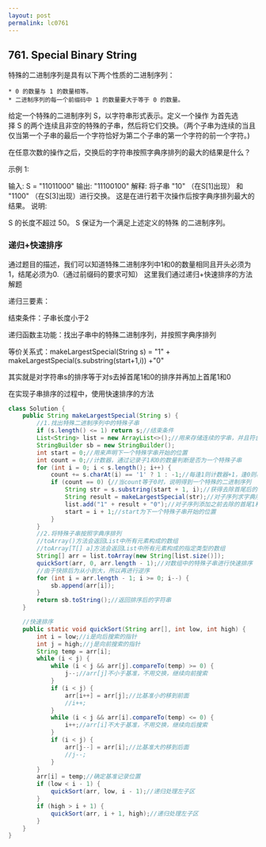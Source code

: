 ```yaml
---
layout: post
permalink: lc0761 
---
```


## 761. Special Binary String

特殊的二进制序列是具有以下两个性质的二进制序列：

    * 0 的数量与 1 的数量相等。
    * 二进制序列的每一个前缀码中 1 的数量要大于等于 0 的数量。

给定一个特殊的二进制序列 S，以字符串形式表示。定义一个操作 为首先选择 S 的两个连续且非空的特殊的子串，然后将它们交换。（两个子串为连续的当且仅当第一个子串的最后一个字符恰好为第二个子串的第一个字符的前一个字符。)

在任意次数的操作之后，交换后的字符串按照字典序排列的最大的结果是什么？

示例 1:

输入: S = "11011000"
输出: "11100100"
解释:
将子串 "10" （在S[1]出现） 和 "1100" （在S[3]出现）进行交换。
这是在进行若干次操作后按字典序排列最大的结果。
说明:

S 的长度不超过 50。
S 保证为一个满足上述定义的特殊 的二进制序列。

### 递归+快速排序

通过题目的描述，我们可以知道特殊二进制序列中1和0的数量相同且开头必须为1，结尾必须为0.（通过前缀码的要求可知）
这里我们通过递归+快速排序的方法解题

递归三要素：

结束条件：子串长度小于2

递归函数主功能：找出子串中的特殊二进制序列，并按照字典序排列

等价关系式：makeLargestSpecial(String s) = "1" + makeLargestSpecial(s.substring(start+1,i)) +"0"

其实就是对字符串s的排序等于对s去掉首尾1和0的排序并再加上首尾1和0

在实现子串排序的过程中，使用快速排序的方法

```java
class Solution {
    public String makeLargestSpecial(String s) {
        //1.找出特殊二进制序列中的特殊子串
        if (s.length() <= 1) return s;//结束条件
        List<String> list = new ArrayList<>();//用来存储连续的字串，并且符合要求的子串必须是1开头0结尾
        StringBuilder sb = new StringBuilder();
        int start = 0;//用来声明下一个特殊字串开始的位置
        int count = 0;//计数器，通过记录子1和0的数量判断是否为一个特殊子串
        for (int i = 0; i < s.length(); i++) {
            count += s.charAt(i) == '1' ? 1 : -1;//每逢1则计数器+1，逢0则减一
            if (count == 0) {//当count等于0时，说明得到一个特殊的二进制序列
                String str = s.substring(start + 1, i);//获得去除首尾后的子序列，形成递归
                String result = makeLargestSpecial(str);//对子序列求字典序排列
                list.add("1" + result + "0");//对子序列添加之前去除的首尾1和0，并存储到list集合中
                start = i + 1;//start为下一个特殊子串开始的位置
            }
        }
        //2.将特殊子串按照字典序排列
        //toArray()方法会返回List中所有元素构成的数组
        //toArray[T[] a]方法会返回List中所有元素构成的指定类型的数组
        String[] arr = list.toArray(new String[list.size()]);
        quickSort(arr, 0, arr.length - 1);//对数组中的特殊子串进行快速排序
        //由于快排后为从小到大，所以再进行逆序
        for (int i = arr.length - 1; i >= 0; i--) {
            sb.append(arr[i]);
        }
        return sb.toString();//返回排序后的字符串
    }

    //快速排序
    public static void quickSort(String arr[], int low, int high) {
        int i = low;//i是向后搜索的指针
        int j = high;//j是向前搜索的指针
        String temp = arr[i];
        while (i < j) {
            while (i < j && arr[j].compareTo(temp) >= 0) {
                j--;//arr[j]不小于基准，不用交换，继续向前搜索
            }
            if (i < j) {
                arr[i++] = arr[j];//比基准小的移到前面
                //i++;
            }
            while (i < j && arr[i].compareTo(temp) <= 0) {
                i++;//arr[i]不大于基准，不用交换，继续向后搜索
            }
            if (i < j) {
                arr[j--] = arr[i];//比基准大的移到后面
                //j--;
            }
        }
        arr[i] = temp;//确定基准记录位置
        if (low < i - 1) {
            quickSort(arr, low, i - 1);//递归处理左子区
        }
        if (high > i + 1) {
            quickSort(arr, i + 1, high);//递归处理左子区
        }
    }
}
```